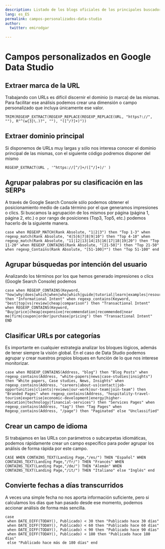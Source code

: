 ```yaml
---
description: Listado de los blogs oficiales de los principales buscadores
lang: es_ES
permalink: campos-personalizados-data-studio
author:
  twitter: emirodgar
  
---
```


# Campos personalizados en Google Data Studio

## Extraer marca de la URL

Trabajando con URLs es difícil discernir el dominio (o marca) de las mismas. Para facilitar ese análisis podemos crear una dimensión o campo personalizado que incluya únicamente ese valor.

```
TRIM(REGEXP_EXTRACT(REGEXP_REPLACE(REGEXP_REPLACE(URL, "https?://", ""), R"^(w{3}\.)?", ""), "([^/?]+)"))
```

## Extraer dominio principal

Si disponemos de URLs muy largas y sólo nos interesa conocer el dominio principal de las mismas, con el siguiente código podremos disponer del mismo

```
REGEXP_EXTRACT(URL , '^https://[^/]+/([^/]+)/' )
```

## Agrupar palabras por su clasificación en las SERPs

A través de Google Search Console sólo podemos obtener el posicionamiento medio de cada término por el que generamos impresiones o clics. Si buscamos la agrupación de los mismos por página (página 1, página 2, etc.) o por rango de posiciones (Top3, Top5, etc.) podemos hacerlo de la siguiente manera.

```
case when REGEXP_MATCH(Rank Absolute, "1|2|3") then "Top 1-3" when regexp_match(Rank Absolute, "4|5|6|7|8|9|10") then "Top 4-10" when regexp_match(Rank Absolute, "11|12|13|14|15|16|17|18|19|20") then "Top 11-20" when REGEXP_CONTAINS(Rank Absolute, "[21-50]") then "Top 21-50" when regexp_Contains(Rank Absolute, "[51-100]*") then "Top 51-100" end
```

## Agrupar búsquedas por intención del usuario

Analizando los términos por los que hemos generado impresiones o clics (Google Search Console) podemos

    case when REGEXP_CONTAINS(Keyword, "how|why|does|which|when|who|which|guide|tutorial|learn|examples|resource|ideas|tips") then "Informational Intent" when regexp_contains(Keyword, "best|top|vs|review|cheap|comparison") then "Transactional Intent" when REGEXP_CONTAINS(Keyword, "Buy|price|cheap|expensive|recommendation|recommended|near me|firm|coupon|order|purchase|pricing") then "Transactional Intent" END

## Clasificar URLs por categorías

Es importante en cualquier estrategia analizar los bloques lógicos, además de tener siempre la visión global. En el caso de Data Studio podemos agrupar y crear nuestros propios bloques en función de lo que nos interese monitorizar.

```
case when REGEXP_CONTAINS(Address, "blog") then "Blog Posts" when regexp_contains(Address, "white-papers|news|case-studies|insights") then "White papers, Case studies, News, Insights" when regexp_contains(Address, "careers|about-us|contact|job-opportunities|clients|reviews|our-work|our-team|join-team") then "Branded Pages" when regexp_contains(Address, "hospitality-travel-tourism|expertise|economic-development|energy|higher-education|technology|financial-services") then "Services Pages" when regexp_contains(Address, "tag") then "Tag Pages" when Regexp_contains(Address, "/page") then "Paginated" else "Unclassified"
```

## Crear un campo de idioma

Si trabajamos en las URLs con parámetros o subcarpetas idiomáticas, podemos rápidamente crear un campo específico para poder agrupar los análisis de forma rápida por este campo.

```
CASE WHEN CONTAINS_TEXT(Landing Page,"/es/") THEN "Español" WHEN CONTAINS_TEXT(Landing Page,"/fr/") THEN "Francés" WHEN CONTAINS_TEXT(Landing Page,"/de/") THEN "Alemán" WHEN CONTAINS_TEXT(Landing Page,"/it/") THEN "Italiano" else "Inglés" end
```

## Convierte fechas a días transcurridos

A veces una simple fecha no nos aporta información suficiente, pero si calculamos los días que han pasado desde ese momento, podemos accionar análisis de forma más sencilla.

```
case 
 when DATE_DIFF(TODAY(), Publicado) < 30 then "Publicado hace 30 días" 
 when DATE_DIFF(TODAY(), Publicado) < 60 then "Publicado hace 60 días" 
 when DATE_DIFF(TODAY(), Publicado) < 90 then "Publicado hace 90 días" 
 when DATE_DIFF(TODAY(), Publicado) < 180 then "Publicado hace 180 días" 
 else "Publicado hace más de 180 días" end
```
<!--stackedit_data:
eyJoaXN0b3J5IjpbNTQyNDkzMjUsLTE0NDI2MzMxMDRdfQ==
-->
